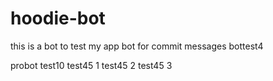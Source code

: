 # hoodie-bot
this is a bot to test my app
bot for commit messages
bottest4

probot test10
test45 1
test45 2
test45 3
